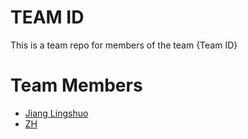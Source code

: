 # TEAM ID
This is a team repo for members of the team {Team ID}

# Team Members
* [Jiang Lingshuo](members/jiangLingshuo.md)
* [ZH](members/ZH.md)


